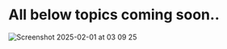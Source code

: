 # All below topics coming soon..

![Screenshot 2025-02-01 at 03 09 25](https://github.com/user-attachments/assets/4786fcd6-2b68-438d-886d-3ef39f37222a)
